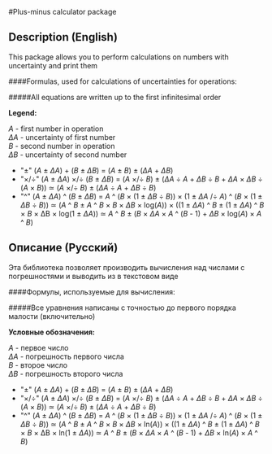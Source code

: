 #Plus-minus calculator package
## Description (English)
This package allows you to perform calculations on numbers with uncertainty and print them

####Formulas, used for calculations of uncertainties for operations:

#####All equations are written up to the first infinitesimal order

__Legend:__

*A* - first number in operation \
*&Delta;A* - uncertainty of first number \
*B* - second number in operation \
*&Delta;B* - uncertainty of second number

- "&#177;" (*A* &pm; *&Delta;A*) + (*B* &pm; *&Delta;B*) = (*A* &pm; *B*) &pm; (*&Delta;A* + *&Delta;B*)
- "&times;/&div;" (*A* &pm; *&Delta;A*) &times;/&div; (*B* &pm; *&Delta;B*) = (*A* &times;/&div; *B*) &pm; (*&Delta;A* &div; *A* + *&Delta;B* &div; *B* + *&Delta;A* &times; *&Delta;B* &div; (*A* &times; *B*)) &simeq; (*A* &times;/&div; *B*) &pm; (*&Delta;A* &div; *A* + *&Delta;B* &div; *B*)
- "^" (*A* &pm; *&Delta;A*) ^ (*B* &pm; *&Delta;B*) = *A* ^ (*B* &times; (1 &pm; *&Delta;B* &div; *B*)) &times; (1 &pm; *&Delta;A* /&div; *A*) ^ (*B* &times; (1 &pm; *&Delta;B* &div; *B*)) &simeq; (*A* ^ *B* &pm; *A* ^ *B* &times; *B* &times; *&Delta;B* &times; log(*A*)) &times; ((1 &pm; *&Delta;A*) ^ *B* &pm; (1 &pm; *&Delta;A*) ^ *B* &times; *B* &times; &Delta;B &times; log(1 &pm; *&Delta;A*)) &simeq; *A* ^ *B* &pm; (*B* &times; *&Delta;A* &times; *A* ^ (*B* - 1) + *&Delta;B* &times; log(*A*) &times; *A* ^ *B*)

## Описание (Русский)
Эта библиотека позволяет производить вычисления над числами с погрешностями и выводить из в текстовом виде

####Формулы, используемые для вычисления:

#####Все уравнения написаны с точностью до первого порядка малости (включительно)

__Условные обозначения:__

*A* - первое число \
*&Delta;A* - погрешность первого числа \
*B* - второе число \
*&Delta;B* - погрешность второго числа

- "&#177;" (*A* &pm; *&Delta;A*) + (*B* &pm; *&Delta;B*) = (*A* &pm; *B*) &pm; (*&Delta;A* + *&Delta;B*)
- "&times;/&div;" (*A* &pm; *&Delta;A*) &times;/&div; (*B* &pm; *&Delta;B*) = (*A* &times;/&div; *B*) &pm; (*&Delta;A* &div; *A* + *&Delta;B* &div; *B* + *&Delta;A* &times; *&Delta;B* &div; (*A* &times; *B*)) &simeq; (*A* &times;/&div; *B*) &pm; (*&Delta;A* &div; *A* + *&Delta;B* &div; *B*)
- "^" (*A* &pm; *&Delta;A*) ^ (*B* &pm; *&Delta;B*) = *A* ^ (*B* &times; (1 &pm; *&Delta;B* &div; *B*)) &times; (1 &pm; *&Delta;A* /&div; *A*) ^ (*B* &times; (1 &pm; *&Delta;B* &div; *B*)) &simeq; (*A* ^ *B* &pm; *A* ^ *B* &times; *B* &times; *&Delta;B* &times; ln(*A*)) &times; ((1 &pm; *&Delta;A*) ^ *B* &pm; (1 &pm; *&Delta;A*) ^ *B* &times; *B* &times; &Delta;B &times; ln(1 &pm; *&Delta;A*)) &simeq; *A* ^ *B* &pm; (*B* &times; *&Delta;A* &times; *A* ^ (*B* - 1) + *&Delta;B* &times; ln(*A*) &times; *A* ^ *B*)
